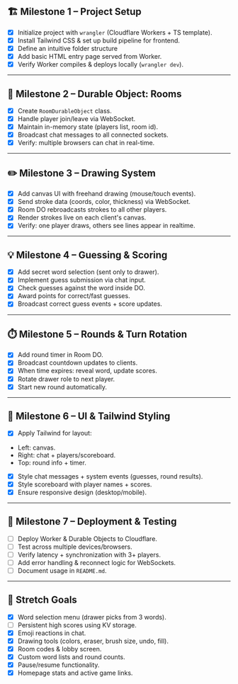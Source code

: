 ## 🏗️ Milestone 1 – Project Setup
- [x] Initialize project with `wrangler` (Cloudflare Workers + TS template).
- [x] Install Tailwind CSS & set up build pipeline for frontend.
- [x] Define an intuitive folder structure
- [x] Add basic HTML entry page served from Worker.
- [x] Verify Worker compiles & deploys locally (`wrangler dev`).

---

## 🧩 Milestone 2 – Durable Object: Rooms
- [x] Create `RoomDurableObject` class.
- [x] Handle player join/leave via WebSocket.
- [x] Maintain in-memory state (players list, room id).
- [x] Broadcast chat messages to all connected sockets.
- [x] Verify: multiple browsers can chat in real-time.

---

## ✏️ Milestone 3 – Drawing System
- [x] Add canvas UI with freehand drawing (mouse/touch events).
- [x] Send stroke data (coords, color, thickness) via WebSocket.
- [x] Room DO rebroadcasts strokes to all other players.
- [x] Render strokes live on each client's canvas.
- [x] Verify: one player draws, others see lines appear in realtime.

---

## 💡 Milestone 4 – Guessing & Scoring
- [x] Add secret word selection (sent only to drawer).
- [x] Implement guess submission via chat input.
- [x] Check guesses against the word inside DO.
- [x] Award points for correct/fast guesses.
- [x] Broadcast correct guess events + score updates.

---

## ⏱️ Milestone 5 – Rounds & Turn Rotation
- [x] Add round timer in Room DO.
- [x] Broadcast countdown updates to clients.
- [x] When time expires: reveal word, update scores.
- [x] Rotate drawer role to next player.
- [x] Start new round automatically.

---

## 🎨 Milestone 6 – UI & Tailwind Styling
- [x] Apply Tailwind for layout:
- Left: canvas.
- Right: chat + players/scoreboard.
- Top: round info + timer.
- [x] Style chat messages + system events (guesses, round results).
- [x] Style scoreboard with player names + scores.
- [x] Ensure responsive design (desktop/mobile).

---

## 🚀 Milestone 7 – Deployment & Testing
- [ ] Deploy Worker & Durable Objects to Cloudflare.
- [ ] Test across multiple devices/browsers.
- [ ] Verify latency + synchronization with 3+ players.
- [ ] Add error handling & reconnect logic for WebSockets.
- [ ] Document usage in `README.md`.

---

## 🌟 Stretch Goals
- [x] Word selection menu (drawer picks from 3 words).
- [ ] Persistent high scores using KV storage.
- [x] Emoji reactions in chat.
- [x] Drawing tools (colors, eraser, brush size, undo, fill).
- [x] Room codes & lobby screen.
- [x] Custom word lists and round counts.
- [x] Pause/resume functionality.
- [x] Homepage stats and active game links.
